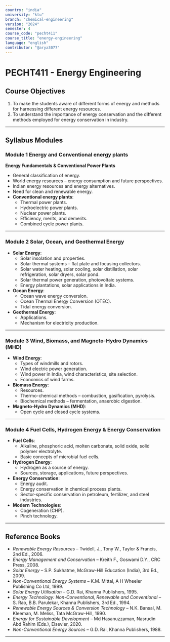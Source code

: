 ```yaml
---
country: "india"
university: "ktu"
branch: "chemical-engineering"
version: "2024"
semester: 4
course_code: "pecht411"
course_title: "energy-engineering"
language: "english"
contributor: "@arya3077"
---
```


# PECHT411 - Energy Engineering

## Course Objectives

1. To make the students aware of different forms of energy and methods for harnessing different energy resources.  
2. To understand the importance of energy conservation and the different methods employed for energy conservation in industry.  

---

## Syllabus Modules

### Module 1 Energy and Conventional energy plants
**Energy Fundamentals & Conventional Power Plants**  
- General classification of energy.  
- World energy resources – energy consumption and future perspectives.  
- Indian energy resources and energy alternatives.  
- Need for clean and renewable energy.  
- **Conventional energy plants**:  
  - Thermal power plants.  
  - Hydroelectric power plants.  
  - Nuclear power plants.  
  - Efficiency, merits, and demerits.  
  - Combined cycle power plants.  

---

### Module 2 Solar, Ocean, and Geothermal Energy
- **Solar Energy**:  
  - Solar insolation and properties.  
  - Solar thermal systems – flat plate and focusing collectors.  
  - Solar water heating, solar cooling, solar distillation, solar refrigeration, solar dryers, solar pond.  
  - Solar thermal power generation, photovoltaic systems.  
  - Energy plantations, solar applications in India.  
- **Ocean Energy**:  
  - Ocean wave energy conversion.  
  - Ocean Thermal Energy Conversion (OTEC).  
  - Tidal energy conversion.  
- **Geothermal Energy**:  
  - Applications.  
  - Mechanism for electricity production.  

---

### Module 3 Wind, Biomass, and Magneto-Hydro Dynamics (MHD) 
- **Wind Energy**:  
  - Types of windmills and rotors.  
  - Wind electric power generation.  
  - Wind power in India, wind characteristics, site selection.  
  - Economics of wind farms.  
- **Biomass Energy**:  
  - Resources.  
  - Thermo-chemical methods – combustion, gasification, pyrolysis.  
  - Biochemical methods – fermentation, anaerobic digestion.  
- **Magneto-Hydro Dynamics (MHD)**:  
  - Open cycle and closed cycle systems.  

---

### Module 4 Fuel Cells, Hydrogen Energy & Energy Conservation 
- **Fuel Cells**:  
  - Alkaline, phosphoric acid, molten carbonate, solid oxide, solid polymer electrolyte.  
  - Basic concepts of microbial fuel cells.  
- **Hydrogen Energy**:  
  - Hydrogen as a source of energy.  
  - Sources, storage, applications, future perspectives.  
- **Energy Conservation**:  
  - Energy audit.  
  - Energy conservation in chemical process plants.  
  - Sector-specific conservation in petroleum, fertilizer, and steel industries.  
- **Modern Technologies**:  
  - Cogeneration (CHP).  
  - Pinch technology.  

---

## Reference Books

- *Renewable Energy Resources* – Twidell, J., Tony W., Taylor & Francis, 2nd Ed., 2006.  
- *Energy Management and Conservation* – Kreith F., Goswami D.Y., CRC Press, 2008.  
- *Solar Energy* – S.P. Sukhatme, McGraw-Hill Education (India), 3rd Ed., 2009.  
- *Non-Conventional Energy Systems* – K.M. Mittal, A H Wheeler Publishing Co Ltd, 1999.  
- *Solar Energy Utilisation* – G.D. Rai, Khanna Publishers, 1995.  
- *Energy Technology: Non-Conventional, Renewable and Conventional* – S. Rao, B.B. Parulekar, Khanna Publishers, 3rd Ed., 1994.  
- *Renewable Energy Sources & Conversion Technology* – N.K. Bansal, M. Kleeman, M. Meliss, Tata McGraw-Hill, 1990.  
- *Energy for Sustainable Development* – Md Hasanuzzaman, Nasrudin Abd Rahim (Eds.), Elsevier, 2020.  
- *Non-Conventional Energy Sources* – G.D. Rai, Khanna Publishers, 1988.  

---
